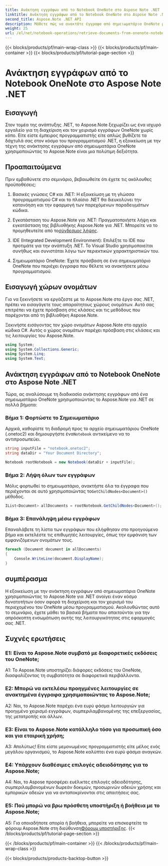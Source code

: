 ```yaml
---
title: Ανάκτηση εγγράφων από το Notebook OneNote στο Aspose Note .NET
linktitle: Ανάκτηση εγγράφων από το Notebook OneNote στο Aspose Note .NET
second_title: Aspose.Note .NET API
description: Μάθετε πώς να ανακτάτε έγγραφα από σημειωματάρια OneNote μέσω προγραμματισμού χρησιμοποιώντας το Aspose.Note για .NET, ενισχύοντας την απρόσκοπτη ενσωμάτωση και χειρισμό.
weight: 25
url: /el/net/notebook-operations/retrieve-documents-from-onenote-notebook/
---
```


{{< blocks/products/pf/main-wrap-class >}}
{{< blocks/products/pf/main-container >}}
{{< blocks/products/pf/tutorial-page-section >}}

# Ανάκτηση εγγράφων από το Notebook OneNote στο Aspose Note .NET

## Εισαγωγή

Στον τομέα της ανάπτυξης .NET, το Aspose.Note ξεχωρίζει ως ένα ισχυρό εργαλείο για τη διαχείριση και τον χειρισμό εγγράφων OneNote χωρίς κόπο. Είτε είστε έμπειρος προγραμματιστής είτε απλώς βυθίζετε τα δάχτυλά σας στον κόσμο του προγραμματισμού .NET, η εξοικείωση με την τέχνη της ανάκτησης εγγράφων από σημειωματάρια OneNote χρησιμοποιώντας το Aspose.Note είναι μια πολύτιμη δεξιότητα.

## Προαπαιτούμενα

Πριν εμβαθύνετε στο σεμινάριο, βεβαιωθείτε ότι έχετε τις ακόλουθες προϋποθέσεις:

1. Βασικές γνώσεις C# και .NET: Η εξοικείωση με τη γλώσσα προγραμματισμού C# και το πλαίσιο .NET θα διευκολύνει την κατανόηση και την εφαρμογή των παρεχόμενων παραδειγμάτων κώδικα.

2.  Εγκατάσταση του Aspose.Note για .NET: Πραγματοποιήστε λήψη και εγκατάσταση της βιβλιοθήκης Aspose.Note για .NET. Μπορείτε να το προμηθευτείτε από το[σύνδεσμος λήψης](https://releases.aspose.com/note/net/).

3. IDE (Integrated Development Environment): Επιλέξτε το IDE που προτιμάτε για την ανάπτυξη .NET. Το Visual Studio χρησιμοποιείται συνήθως και συνιστάται λόγω των περιεκτικών χαρακτηριστικών του.

4. Σημειωματάριο OneNote: Έχετε πρόσβαση σε ένα σημειωματάριο OneNote που περιέχει έγγραφα που θέλετε να ανακτήσετε μέσω προγραμματισμού.

## Εισαγωγή χώρων ονομάτων

Για να ξεκινήσετε να εργάζεστε με το Aspose.Note στο έργο σας .NET, πρέπει να εισαγάγετε τους απαραίτητους χώρους ονομάτων. Αυτό σας επιτρέπει να έχετε πρόσβαση στις κλάσεις και τις μεθόδους που παρέχονται από τη βιβλιοθήκη Aspose.Note.

Ξεκινήστε εισάγοντας τον χώρο ονομάτων Aspose.Note στο αρχείο κώδικα C#. Αυτός ο χώρος ονομάτων παρέχει πρόσβαση στις κλάσεις και τις λειτουργίες του Aspose.Note.

```csharp
using System;
using System.Collections.Generic;
using System.Linq;
using System.Text;
```

## Ανάκτηση εγγράφων από το Notebook OneNote στο Aspose Note .NET

Τώρα, ας αναλύσουμε τη διαδικασία ανάκτησης εγγράφων από ένα σημειωματάριο OneNote χρησιμοποιώντας το Aspose.Note για .NET σε πολλά βήματα:

### Βήμα 1: Φορτώστε το Σημειωματάριο

 Αρχικά, καθορίστε τη διαδρομή προς το αρχείο σημειωματάριου OneNote (.onetoc2) και δημιουργήστε ένα`Notebook` αντικείμενο να το αντιπροσωπεύει.

```csharp
string inputFile = "notebook.onetoc2";
string dataDir = "Your Document Directory";

Notebook rootNotebook = new Notebook(dataDir + inputFile);
```

### Βήμα 2: Λήψη όλων των εγγράφων

 Μόλις φορτωθεί το σημειωματάριο, ανακτήστε όλα τα έγγραφα που περιέχονται σε αυτό χρησιμοποιώντας το`GetChildNodes<Document>()` μέθοδος.

```csharp
IList<Document> allDocuments = rootNotebook.GetChildNodes<Document>();
```

### Βήμα 3: Επανάληψη μέσω εγγράφων

Επαναλάβετε τη λίστα των εγγράφων που ελήφθησαν στο προηγούμενο βήμα και εκτελέστε τις επιθυμητές λειτουργίες, όπως την εμφάνιση των εμφανιζόμενων ονομάτων τους.

```csharp
foreach (Document document in allDocuments) 
{
    Console.WriteLine(document.DisplayName);
}
```

## συμπέρασμα

Η εξοικείωση με την ανάκτηση εγγράφων από σημειωματάρια OneNote χρησιμοποιώντας το Aspose.Note για .NET ανοίγει έναν κόσμο δυνατοτήτων όσον αφορά τη διαχείριση και τον χειρισμό του περιεχομένου του OneNote μέσω προγραμματισμού. Ακολουθώντας αυτό το σεμινάριο, έχετε μάθει τα βασικά βήματα που απαιτούνται για την απρόσκοπτη ενσωμάτωση αυτής της λειτουργικότητας στις εφαρμογές σας .NET.

## Συχνές ερωτήσεις

### Ε1: Είναι το Aspose.Note συμβατό με διαφορετικές εκδόσεις του OneNote;

A1: Το Aspose.Note υποστηρίζει διάφορες εκδόσεις του OneNote, διασφαλίζοντας τη συμβατότητα σε διαφορετικά περιβάλλοντα.

### Ε2: Μπορώ να εκτελέσω προηγμένες λειτουργίες σε ανακτημένα έγγραφα χρησιμοποιώντας το Aspose.Note;

A2: Ναι, το Aspose.Note παρέχει ένα ευρύ φάσμα λειτουργιών για προηγμένο χειρισμό εγγράφων, συμπεριλαμβανομένης της επεξεργασίας, της μετατροπής και άλλων.

### Ε3: Είναι το Aspose.Note κατάλληλο τόσο για προσωπική όσο και για εταιρική χρήση;

Α3: Απολύτως! Είτε είστε μεμονωμένος προγραμματιστής είτε μέλος ενός μεγάλου οργανισμού, το Aspose.Note καλύπτει ένα ευρύ φάσμα αναγκών.

### Ε4: Υπάρχουν διαθέσιμες επιλογές αδειοδότησης για το Aspose.Note;

A4: Ναι, το Aspose προσφέρει ευέλικτες επιλογές αδειοδότησης, συμπεριλαμβανομένων δωρεάν δοκιμών, προσωρινών αδειών χρήσης και εμπορικών αδειών για να ανταποκρίνονται στις απαιτήσεις σας.

### Ε5: Πού μπορώ να βρω πρόσθετη υποστήριξη ή βοήθεια με το Aspose.Note;

 A5: Για οποιαδήποτε απορία ή βοήθεια, μπορείτε να επισκεφτείτε το φόρουμ Aspose.Note στη διεύθυνση[Φόρουμ υποστήριξης](https://forum.aspose.com/c/note/28).
{{< /blocks/products/pf/tutorial-page-section >}}

{{< /blocks/products/pf/main-container >}}
{{< /blocks/products/pf/main-wrap-class >}}

{{< blocks/products/products-backtop-button >}}
